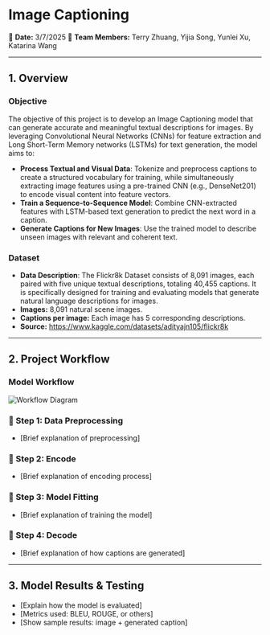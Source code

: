 # **Image Captioning**  
📅 **Date:** 3/7/2025
👥 **Team Members:** Terry Zhuang, Yijia Song, Yunlei Xu, Katarina Wang

---

## **1. Overview**  

### **Objective**  
The objective of this project is to develop an Image Captioning model that can generate accurate and meaningful textual descriptions for images. By leveraging Convolutional Neural Networks (CNNs) for feature extraction and Long Short-Term Memory networks (LSTMs) for text generation, the model aims to:
- **Process Textual and Visual Data**: Tokenize and preprocess captions to create a structured vocabulary for training, while simultaneously extracting image features using a pre-trained CNN (e.g., DenseNet201) to encode visual content into feature vectors.  
- **Train a Sequence-to-Sequence Model**: Combine CNN-extracted features with LSTM-based text generation to predict the next word in a caption.
- **Generate Captions for New Images**: Use the trained model to describe unseen images with relevant and coherent text.

### **Dataset**  
- **Data Description**: The Flickr8k Dataset consists of 8,091 images, each paired with five unique textual descriptions, totaling 40,455 captions. It is specifically designed for training and evaluating models that generate natural language descriptions for images.
- **Images:** 8,091 natural scene images.
- **Captions per image:** Each image has 5 corresponding descriptions.
- **Source:** https://www.kaggle.com/datasets/adityajn105/flickr8k

---

## **2. Project Workflow**  

### **Model Workflow**  
![Workflow Diagram](https://github.com/user-attachments/assets/50c75e10-c497-4581-ba44-684b9337360a)  

### **📌 Step 1: Data Preprocessing**  
- [Brief explanation of preprocessing]  

### **📌 Step 2: Encode**  
- [Brief explanation of encoding process]  

### **📌 Step 3: Model Fitting**  
- [Brief explanation of training the model]  

### **📌 Step 4: Decode**  
- [Brief explanation of how captions are generated]  

---

## **3. Model Results & Testing**  
- [Explain how the model is evaluated]  
- [Metrics used: BLEU, ROUGE, or others]  
- [Show sample results: image + generated caption]  
